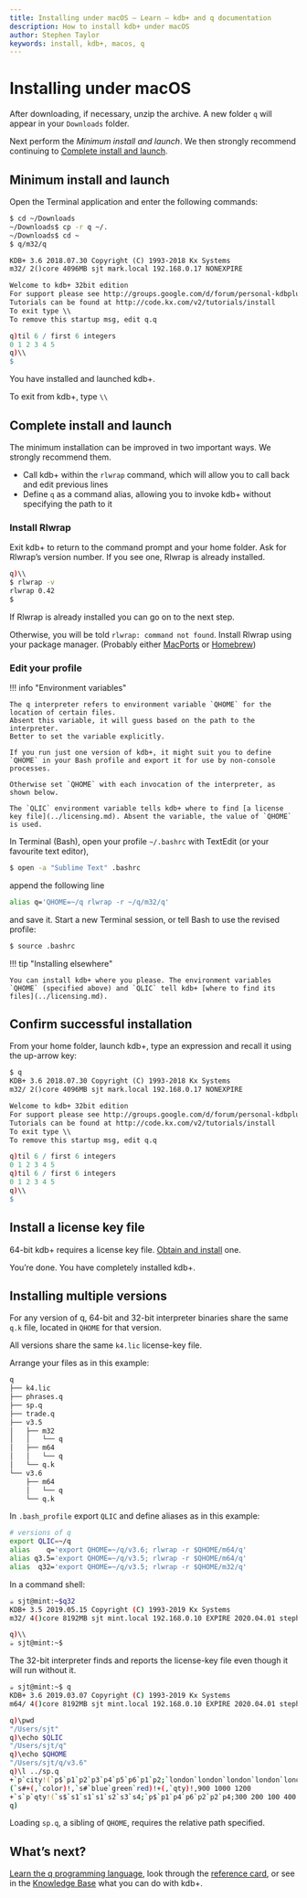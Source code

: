 ```yaml
---
title: Installing under macOS – Learn – kdb+ and q documentation
description: How to install kdb+ under macOS
author: Stephen Taylor
keywords: install, kdb+, macos, q
---
```

# <i class="fab fa-apple"></i> Installing under macOS




After downloading, if necessary, unzip the archive. A new folder `q` will appear in your `Downloads` folder.

Next perform the _Minimum install and launch_. We then strongly recommend continuing to [Complete install and launch](#complete-install-and-launch).


## <i class="fas fa-rocket"></i> Minimum install and launch

Open the Terminal application and enter the following commands:

```bash
$ cd ~/Downloads
~/Downloads$ cp -r q ~/.
~/Downloads$ cd ~
$ q/m32/q
```
```txt
KDB+ 3.6 2018.07.30 Copyright (C) 1993-2018 Kx Systems
m32/ 2()core 4096MB sjt mark.local 192.168.0.17 NONEXPIRE

Welcome to kdb+ 32bit edition
For support please see http://groups.google.com/d/forum/personal-kdbplus
Tutorials can be found at http://code.kx.com/v2/tutorials/install
To exit type \\
To remove this startup msg, edit q.q
```
```q
q)til 6 / first 6 integers
0 1 2 3 4 5
q)\\
$
```

<!-- ![Answer the prompts like this.](img/install_mac_01.png "Answer the prompts like this") -->

You have installed and launched kdb+.

To exit from kdb+, type `\\`


## Complete install and launch

The minimum installation can be improved in two important ways. We strongly recommend them.

-   Call kdb+ within the `rlwrap` command, which will allow you to call back and edit previous lines
-   Define `q` as a command alias, allowing you to invoke kdb+ without specifying the path to it


### <i class="fas fa-plug"></i> Install Rlwrap

Exit kdb+ to return to the command prompt and your home folder. Ask for Rlwrap’s version number. If you see one, Rlwrap is already installed.

```bash
q)\\
$ rlwrap -v
rlwrap 0.42
$
```

<!-- ![rlwrap -v](img/install_mac_03.png "rlwrap -v") -->

If Rlwrap is already installed you can go on to the next step.

Otherwise, you will be told `rlwrap: command not found`. Install Rlwrap using your package manager. (Probably either [MacPorts](https://www.macports.org/install.php) or [Homebrew](https://brew.sh/))


### <i class="fas fa-code"></i> Edit your profile

!!! info "Environment variables"

    The q interpreter refers to environment variable `QHOME` for the location of certain files. 
    Absent this variable, it will guess based on the path to the interpreter. 
    Better to set the variable explicitly. 

    If you run just one version of kdb+, it might suit you to define `QHOME` in your Bash profile and export it for use by non-console processes. 

    Otherwise set `QHOME` with each invocation of the interpreter, as shown below. 

    The `QLIC` environment variable tells kdb+ where to find [a license key file](../licensing.md). Absent the variable, the value of `QHOME` is used. 

In Terminal (Bash), open your profile `~/.bashrc` with TextEdit (or your favourite text editor),

```bash
$ open -a "Sublime Text" .bashrc
```

<!-- ![open -a Textedit .bash\_profile](img/install_mac_04.png "open -a Textedit .bash_profile") -->

append the following line
```bash
alias q='QHOME=~/q rlwrap -r ~/q/m32/q'
```
and save it. Start a new Terminal session, or tell Bash to use the revised profile:

```bash
$ source .bashrc
```

<!-- ![source .bash\_profile](img/install_mac_05.png "source .bash_profile") -->

!!! tip "Installing elsewhere"

    You can install kdb+ where you please. The environment variables `QHOME` (specified above) and `QLIC` tell kdb+ [where to find its files](../licensing.md). 


## <i class="fas fa-check"></i> Confirm successful installation

From your home folder, launch kdb+, type an expression and recall it using the up-arrow key:

```txt
$ q
KDB+ 3.6 2018.07.30 Copyright (C) 1993-2018 Kx Systems
m32/ 2()core 4096MB sjt mark.local 192.168.0.17 NONEXPIRE

Welcome to kdb+ 32bit edition
For support please see http://groups.google.com/d/forum/personal-kdbplus
Tutorials can be found at http://code.kx.com/v2/tutorials/install
To exit type \\
To remove this startup msg, edit q.q
```
```q
q)til 6 / first 6 integers
0 1 2 3 4 5
q)til 6 / first 6 integers
0 1 2 3 4 5
q)\\
$
```

<!-- ![In q, type an expression and recall it with the up-arrow key](img/install_mac_06.png "In q, type an expression and recall it with the up-arrow key") -->


## <i class="fas fa-certificate"></i> Install a license key file

64-bit kdb+ requires a license key file.
[Obtain and install](../licensing.md) one.

You’re done. You have completely installed kdb+. 



## <i class="fas fa-code"></i> Installing multiple versions

For any version of q, 64-bit and 32-bit interpreter binaries share the same `q.k` file, located in `QHOME` for that version. 

All versions share the same `k4.lic` license-key file. 

Arrange your files as in this example:

```txt
q
├── k4.lic
├── phrases.q
├── sp.q
├── trade.q
├── v3.5
│   ├── m32
│   │   └── q
│   ├── m64
│   │   └── q
│   └── q.k
└── v3.6
    ├── m64
    │   └── q
    └── q.k
```

In `.bash_profile` export `QLIC` and define aliases as in this example:

```bash
# versions of q
export QLIC=~/q
alias    q='export QHOME=~/q/v3.6; rlwrap -r $QHOME/m64/q'
alias q3.5='export QHOME=~/q/v3.5; rlwrap -r $QHOME/m64/q'
alias  q32='export QHOME=~/q/v3.5; rlwrap -r $QHOME/m32/q'
```

In a command shell:

```bash
☕ sjt@mint:~$q32
KDB+ 3.5 2019.05.15 Copyright (C) 1993-2019 Kx Systems
m32/ 4()core 8192MB sjt mint.local 192.168.0.10 EXPIRE 2020.04.01 stephen@kx.com #55032

q)\\
☕ sjt@mint:~$
```

The 32-bit interpreter finds and reports the license-key file even though it will run without it. 

```bash
☕ sjt@mint:~$ q
KDB+ 3.6 2019.03.07 Copyright (C) 1993-2019 Kx Systems
m64/ 4()core 8192MB sjt mint.local 192.168.0.10 EXPIRE 2020.04.01 stephen@kx.com #55032

q)\pwd
"/Users/sjt"
q)\echo $QLIC
"/Users/sjt/q"
q)\echo $QHOME
"/Users/sjt/q/v3.6"
q)\l ../sp.q
+`p`city!(`p$`p1`p2`p3`p4`p5`p6`p1`p2;`london`london`london`london`london`lon..
(`s#+(,`color)!,`s#`blue`green`red)!+(,`qty)!,900 1000 1200
+`s`p`qty!(`s$`s1`s1`s1`s2`s3`s4;`p$`p1`p4`p6`p2`p2`p4;300 200 100 400 200 300)
q)
```

Loading `sp.q`, a sibling of `QHOME`, requires the relative path specified. 



## <i class="far fa-hand-point-right"></i> What’s next?

[Learn the q programming language](../index.md#learn-q), look through the [reference card](../../ref/index.md), or see in the [Knowledge Base](../../kb/index.md)  what you can do with kdb+.



